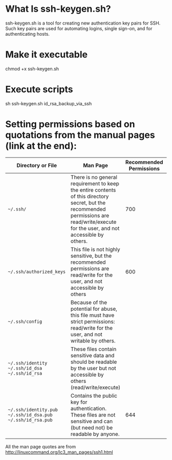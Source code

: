 # What Is ssh-keygen.sh?
ssh-keygen.sh is a tool for creating new authentication key pairs for SSH. Such key pairs are used for automating logins, single sign-on, and for authenticating hosts.

# Make it executable
chmod +x ssh-keygen.sh

# Execute scripts
sh ssh-keygen.sh id_rsa_backup_via_ssh

# Setting permissions based on quotations from the manual pages (link at the end):
<div class="s-table-container">
<table class="s-table">
<thead>
<tr>
<th>Directory or File</th>
<th>Man Page</th>
<th>Recommended<br/>Permissions</th>
<th>Mandatory<br/>Permissions</th>
</tr>
</thead>
<tbody>
<tr>
<td><code>~/.ssh/</code></td>
<td>There is no general requirement to keep the entire contents of this directory secret, but the recommended permissions are read/write/execute for the user, and not accessible by others.</td>
<td>700</td>
<td></td>
</tr>
<tr>
<td><code>~/.ssh/authorized_keys</code></td>
<td>This file is not highly sensitive, but the recommended permissions are read/write for the user, and not accessible by others</td>
<td>600</td>
<td></td>
</tr>
<tr>
<td><code>~/.ssh/config</code></td>
<td>Because of the potential for abuse, this file must have strict permissions: read/write for the user, and not writable by others.</td>
<td></td>
<td>600</td>
</tr>
<tr>
<td><code>~/.ssh/identity</code><br/><code>~/.ssh/id_dsa</code><br/><code>~/.ssh/id_rsa</code></td>
<td>These files contain sensitive data and should be readable by the user but not accessible by others (read/write/execute)</td>
<td></td>
<td>600</td>
</tr>
<tr>
<td><code>~/.ssh/identity.pub</code><br/><code>~/.ssh/id_dsa.pub</code><br/><code>~/.ssh/id_rsa.pub</code></td>
<td>Contains the public key for authentication.  These files are not sensitive and can (but need not) be readable by anyone.</td>
<td>644</td>
<td></td>
</tr>
</tbody>
</table>
</div>
<p>All the man page quotes are from <a href="http://linuxcommand.org/lc3_man_pages/ssh1.html" rel="noreferrer">http://linuxcommand.org/lc3_man_pages/ssh1.html</a></p>
